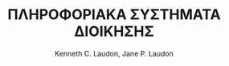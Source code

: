 ---
author: Kenneth C. Laudon, Jane P. Laudon
cover: https://static.eudoxus.gr/books/preview/86/cover-41962586.jpg
edition: 11η Αμερικανική
eudoxusid: '41962586'
isbn: 978-960-461-623-7
layout: bibtex
num_pages: '648'
publisher: ΕΚΔΟΣΕΙΣ ΚΛΕΙΔΑΡΙΘΜΟΣ ΕΠΕ
ref: isbn_978_960_461_623_7
title: ΠΛΗΡΟΦΟΡΙΑΚΑ ΣΥΣΤΗΜΑΤΑ ΔΙΟΙΚΗΣΗΣ
year: '2014'
---